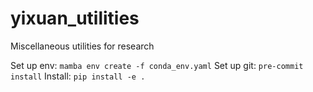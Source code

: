 # yixuan_utilities
Miscellaneous utilities for research

Set up env: `mamba env create -f conda_env.yaml`
Set up git: `pre-commit install`
Install: `pip install -e .`
